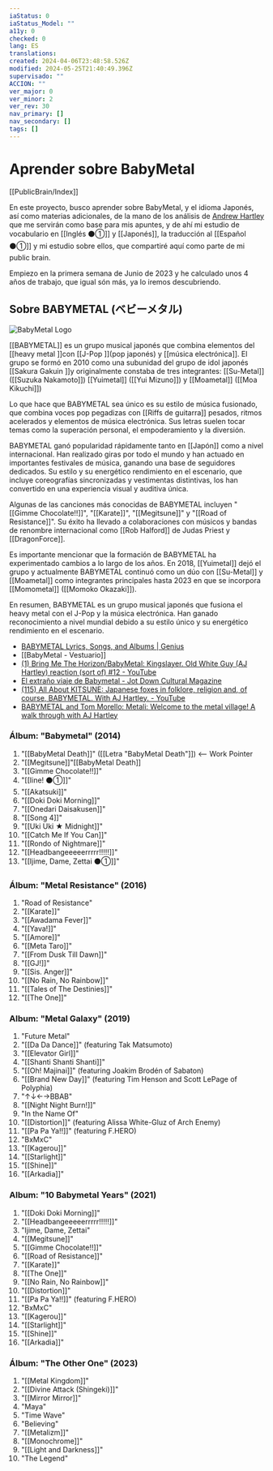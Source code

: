 ```yaml
---
iaStatus: 0
iaStatus_Model: ""
a11y: 0
checked: 0
lang: ES
translations: 
created: 2024-04-06T23:48:58.526Z
modified: 2024-05-25T21:40:49.396Z
supervisado: ""
ACCION: ""
ver_major: 0
ver_minor: 2
ver_rev: 30
nav_primary: []
nav_secondary: []
tags: []
---
```

# Aprender sobre BabyMetal

[[PublicBrain/Index]]

En este proyecto, busco aprender sobre BabyMetal, y el idioma Japonés, así como materias adicionales, de la mano de los análisis de [Andrew Hartley](https://www.youtube.com/@AndrewHartley) que me servirán como base para mis apuntes, y de ahí mi estudio de vocabulario en [[Inglés ⚫①]] y [[Japonés]], la traducción al [[Español ⚫①]] y mi estudio sobre ellos, que compartiré aquí como parte de mi public brain.

Empiezo en la primera semana de Junio de 2023 y he calculado unos 4 años de trabajo, que igual són más, ya lo iremos descubriendo.

## Sobre BABYMETAL (ベビーメタル)

![BabyMetal Logo](f7e5bebb707fef3361266e86ddb3e804_MD5.jpg)

[[BABYMETAL]] es un grupo musical japonés que combina elementos del [[heavy metal ]]con [[J-Pop ]](pop japonés) y [[música electrónica]]. El grupo se formó en 2010 como una subunidad del grupo de idol japonés [[Sakura Gakuin ]]y originalmente constaba de tres integrantes: [[Su-Metal]] ([[Suzuka Nakamoto]]) [[Yuimetal]] ([[Yui Mizuno]]) y [[Moametal]] ([[Moa Kikuchi]])

Lo que hace que BABYMETAL sea único es su estilo de música fusionado, que combina voces pop pegadizas con [[Riffs de guitarra]] pesados, ritmos acelerados y elementos de música electrónica. Sus letras suelen tocar temas como la superación personal, el empoderamiento y la diversión.

BABYMETAL ganó popularidad rápidamente tanto en [[Japón]] como a nivel internacional. Han realizado giras por todo el mundo y han actuado en importantes festivales de música, ganando una base de seguidores dedicados. Su estilo y su energético rendimiento en el escenario, que incluye coreografías sincronizadas y vestimentas distintivas, los han convertido en una experiencia visual y auditiva única.

Algunas de las canciones más conocidas de BABYMETAL incluyen "[[Gimme Chocolate!!]]", "[[Karate]]", "[[Megitsune]]" y "[[Road of Resistance]]". Su éxito ha llevado a colaboraciones con músicos y bandas de renombre internacional como [[Rob Halford]] de Judas Priest y [[DragonForce]].

Es importante mencionar que la formación de BABYMETAL ha experimentado cambios a lo largo de los años. En 2018, [[Yuimetal]] dejó el grupo y actualmente BABYMETAL continuó como un dúo con [[Su-Metal]] y [[Moametal]] como integrantes principales hasta 2023 en que se incorpora [[Momometal]] ([[Momoko Okazaki]]).

En resumen, BABYMETAL es un grupo musical japonés que fusiona el heavy metal con el J-Pop y la música electrónica. Han ganado reconocimiento a nivel mundial debido a su estilo único y su energético rendimiento en el escenario.

* [BABYMETAL Lyrics, Songs, and Albums | Genius](https://genius.com/artists/Babymetal)
* [[BabyMetal - Vestuario]]
* [(1) Bring Me The Horizon/BabyMetal: Kingslayer. Old White Guy (AJ Hartley) reaction (sort of) #12 - YouTube](https://www.youtube.com/watch?v=RlZuOLju9Kk&list=PLbMSceCLFM-S8CORnK0CqGFCgdb2HKsU6&index=31&ab_channel=AndrewHartley)
* [El extraño viaje de Babymetal - Jot Down Cultural Magazine](https://www.jotdown.es/2018/02/el-extrano-viaje-de-babymetal/)
* [(115) All About KITSUNE: Japanese foxes in folklore, religion and, of course, BABYMETAL. With AJ Hartley. - YouTube](https://www.youtube.com/watch?v=Tb1eI_NrK-o&t=48s)
* [BABYMETAL and Tom Morello: Metali: Welcome to the metal village! A walk through with AJ Hartley](https://www.youtube.com/watch?v=gZA7J763h50)


### Álbum: "Babymetal" (2014)
 
1. "[[BabyMetal Death]]" ([[Letra "BabyMetal Death"]]) <-- Work Pointer
2. "[[Megitsune]]"[[BabyMetal Death]]
3. "[[Gimme Chocolate!!]]" 
4. "[[Iine! ⚫①]]"
5. "[[Akatsuki]]"
6. "[[Doki Doki Morning]]"  
7. "[[Onedari Daisakusen]]"
8. "[[Song 4]]"
9. "[[Uki Uki ★ Midnight]]"
10. "[[Catch Me If You Can]]"
11. "[[Rondo of Nightmare]]"
12. "[[Headbangeeeeerrrrr!!!!!]]"
13. "[[Ijime, Dame, Zettai ⚫①]]"
		
### Álbum: "Metal Resistance" (2016)
  
1. "Road of Resistance"
2. "[[Karate]]"
3. "[[Awadama Fever]]"
4. "[[Yava!]]"
5. "[[Amore]]"
6. "[[Meta Taro]]"
7. "[[From Dusk Till Dawn]]"
8. "[[GJ!]]"
9. "[[Sis. Anger]]"
10. "[[No Rain, No Rainbow]]"
11. "[[Tales of The Destinies]]"
12. "[[The One]]"
			  
### Album: "Metal Galaxy" (2019)
  
1. "Future Metal"
2. "[[Da Da Dance]]" (featuring Tak Matsumoto)
3. "[[Elevator Girl]]"
4. "[[Shanti Shanti Shanti]]"
5. "[[Oh! Majinai]]" (featuring Joakim Brodén of Sabaton)
6. "[[Brand New Day]]" (featuring Tim Henson and Scott LePage of Polyphia)
7. "↑↓←→BBAB"
8. "[[Night Night Burn!]]"
9. "In the Name Of"
10. "[[Distortion]]" (featuring Alissa White-Gluz of Arch Enemy)
11. "[[Pa Pa Ya!!]]" (featuring F.HERO)
12. "BxMxC"
13. "[[Kagerou]]"
14. "[[Starlight]]"
15. "[[Shine]]"
16. "[[Arkadia]]"
							  
### Album: "10 Babymetal Years" (2021)
  
1. "[[Doki Doki Morning]]"
2. "[[Headbangeeeeerrrrr!!!!!]]"
3. "Ijime, Dame, Zettai"
4. "[[Megitsune]]"
5. "[[Gimme Chocolate!!]]"
6. "[[Road of Resistance]]"
7. "[[Karate]]"
8. "[[The One]]"
9. "[[No Rain, No Rainbow]]"
10. "[[Distortion]]"
11. "[[Pa Pa Ya!!]]" (featuring F.HERO)
12. "BxMxC"
13. "[[Kagerou]]"
14. "[[Starlight]]"
15. "[[Shine]]"
16. "[[Arkadia]]"

### Álbum: "The Other One" (2023)

1. "[[Metal Kingdom]]"
2.  "[[Divine Attack (Shingeki)]]"
3. "[[Mirror Mirror]]"
4. "Maya"
5. "Time Wave"
6. "Believing"
7. "[[Metalizm]]"
8. "[[Monochrome]]"
9. "[[Light and Darkness]]"
10. "The Legend"